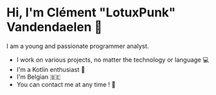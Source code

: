 # Hi, I'm Clément "LotuxPunk" Vandendaelen 👋

I am a young and passionate programmer analyst.

* I work on various projects, no matter the technology or language 💻
* I'm a Kotlin enthusiast 🚀
* I'm Belgian 🇧🇪
* You can contact me at any time ! 📮 
